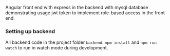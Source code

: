 Angular front end with express in the backend with mysql database demonstrating usage jwt token 
to implement role-based access in the front end.

### Setting up backend

All backend code in the project folder `backend`.
`npm install` and 
`npm run watch` to run in watch mode during development.